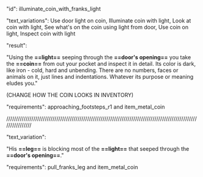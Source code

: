 
"id": illuminate_coin_with_franks_light

"text_variations":
Use door light on coin, Illuminate coin with light, Look at coin with light, See what's on the coin using light from door, Use coin on light, Inspect coin with light

"result":

"Using the **==light==** seeping through the **==door's opening==** you take the **==coin==** from out your pocket and inspect it in detail. Its color is dark, like iron - cold, hard and unbending. There are no numbers, faces or animals on it, just lines and indentations. Whatever its purpose or meaning eludes you."

(CHANGE HOW THE COIN LOOKS IN INVENTORY)

"requirements": approaching_footsteps_r1 and item_metal_coin

////////////////////////////////////////////////////////////////////////////////////////////////////////////////

"text_variation":

"His **==leg==** is blocking most of the **==light==** that seeped through the **==door's opening==**."

"requirements": pull_franks_leg and item_metal_coin